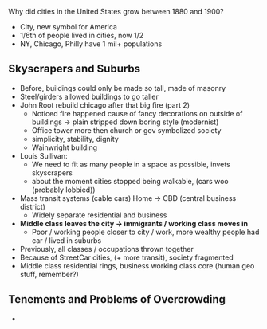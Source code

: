 Why did cities in the United States grow between  1880 and 1900?

- City, new symbol for America
- 1/6th of people lived in cities, now 1/2
- NY, Chicago, Philly have 1 mil+ populations

## Skyscrapers and Suburbs
- Before, buildings could only be made so tall, made of masonry
- Steel/girders allowed buildings to go taller
- John Root rebuild chicago after that big fire (part 2)
	- Noticed fire happened cause of fancy decorations on outside of buildings -> plain stripped down boring style (modernist)
	- Office tower more then church or gov symbolized society
	- simplicity, stability, dignity
	- Wainwright building
- Louis Sullivan: 
	- We need to fit as many people in a space as possible, invets skyscrapers
	- about the moment cities stopped being walkable, (cars woo (probably lobbied))
- Mass transit systems (cable cars) Home -> CBD (central business district)
	- Widely separate residential and business
- **Middle class leaves the city -> immigrants / working class moves in**
	- Poor / working people closer to city / work, more wealthy people had car / lived in suburbs
- Previously, all classes / occupations thrown together
- Because of StreetCar cities, (+ more transit), society fragmented
- Middle class residential rings, business working class core (human geo stuff, remember?)

## Tenements and Problems of Overcrowding
- 